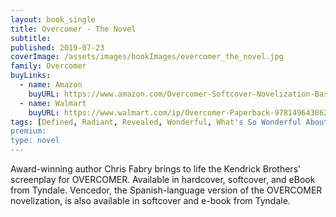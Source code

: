 ```yaml
---
layout: book_single
title: Overcomer - The Novel
subtitle:
published: 2019-07-23
coverImage: /assets/images/bookImages/overcomer_the_novel.jpg
family: Overcomer
buyLinks:
  - name: Amazon
    buyURL: https://www.amazon.com/Overcomer-Softcover-Novelization-Based-Inspirational-Book-Also-Available/dp/1496438620/ref=tmm_pap_swatch_0?_encoding=UTF8&qid=1637277877&sr=8-4
  - name: Walmart
    buyURL: https://www.walmart.com/ip/Overcomer-Paperback-9781496438621/530487614
tags: [Defined, Radiant, Revealed, Wonderful, What's So Wonderful About Webster]
premium:
type: novel
---
```

Award-winning author Chris Fabry brings to life the Kendrick Brothers’ screenplay for OVERCOMER. Available in hardcover, softcover, and eBook from Tyndale. Vencedor, the Spanish-language version of the OVERCOMER novelization, is also available in softcover and e-book from Tyndale.
